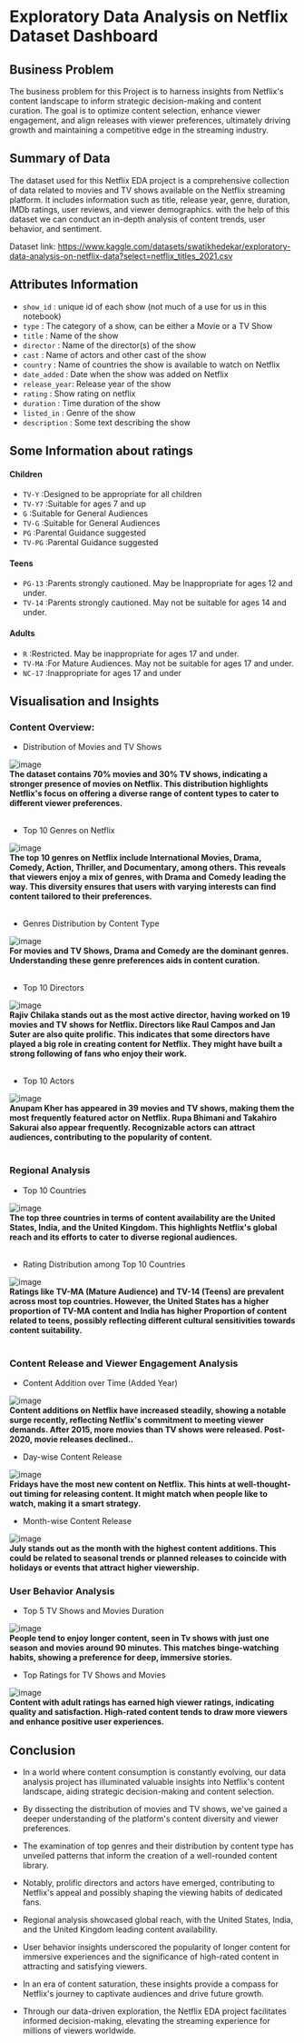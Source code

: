 # Exploratory Data Analysis on Netflix Dataset Dashboard

## Business Problem
The business problem for this Project is to harness insights from Netflix's content landscape to inform strategic decision-making and content curation. The goal is to optimize content selection, enhance viewer engagement, and align releases with viewer preferences, ultimately driving growth and maintaining a competitive edge in the streaming industry.

## Summary of Data
The dataset used for this Netflix EDA project is a comprehensive collection of data related to movies and TV shows available on the Netflix streaming platform. It includes information such as title, release year, genre, duration, IMDb ratings, user reviews, and viewer demographics. with the help of this dataset we can conduct an in-depth analysis of content trends, user behavior, and sentiment.

Dataset link: https://www.kaggle.com/datasets/swatikhedekar/exploratory-data-analysis-on-netflix-data?select=netflix_titles_2021.csv

## Attributes Information

- `show_id`     : unique id of each show (not much of a use for us in this notebook)
- `type`        : The category of a show, can be either a Movie or a TV Show
- `title`       : Name of the show
- `director`    : Name of the director(s) of the show
- `cast`        : Name of actors and other cast of the show
- `country`     : Name of countries the show is available to watch on Netflix
- `date_added`  : Date when the show was added on Netflix
- `release_year`: Release year of the show
- `rating`      : Show rating on netflix
- `duration`    : Time duration of the show
- `listed_in`   : Genre of the show
- `description` : Some text describing the show

## Some Information about ratings
#### Children
- `TV-Y`  :Designed to be appropriate for all children
- `TV-Y7` :Suitable for ages 7 and up
- `G`     :Suitable for General Audiences
- `TV-G`  :Suitable for General Audiences
- `PG`    :Parental Guidance suggested
- `TV-PG` :Parental Guidance suggested

#### Teens
- `PG-13` :Parents strongly cautioned. May be Inappropriate for ages 12 and under.
- `TV-14` :Parents strongly cautioned. May not be suitable for ages 14 and under.

#### Adults
- `R`     :Restricted. May be inappropriate for ages 17 and under.
- `TV-MA` :For Mature Audiences. May not be suitable for ages 17 and under.
- `NC-17` :Inappropriate for ages 17 and under


## Visualisation and Insights
### Content Overview:
- Distribution of Movies and TV Shows <br>

![image](https://github.com/Anshu3721/Netflix-Data-Analysis-In-Depth/blob/main/movies%20and%20tv%20shows.png)<br>
**The dataset contains 70% movies and 30% TV shows, indicating a stronger presence of movies on Netflix. This distribution highlights Netflix's focus on offering a diverse range of content types to cater to different viewer preferences.**<br>
<br>

- Top 10 Genres on Netflix <br>

![image](https://github.com/Anshu3721/Netflix-Data-Analysis-In-Depth/blob/main/top%2010%20genres.png)<br>
**The top 10 genres on Netflix include International Movies, Drama, Comedy, Action, Thriller, and Documentary, among others. This reveals that viewers enjoy a mix of genres, with Drama and Comedy leading the way. This diversity ensures that users with varying interests can find content tailored to their preferences.**<br>
<br>

- Genres Distribution by Content Type <br>

![image](https://github.com/Anshu3721/Netflix-Data-Analysis-In-Depth/blob/main/genres%20distribution%20of%20moves%20and%20tv%20shows.png)<br>
**For movies and TV Shows, Drama and Comedy are the dominant genres. Understanding these genre preferences aids in content curation.**<br>
<br>

- Top 10 Directors <br>

![image](https://github.com/Anshu3721/Netflix-Data-Analysis-In-Depth/blob/main/Top%2010%20directors.png)<br>
**Rajiv Chilaka stands out as the most active director, having worked on 19 movies and TV shows for Netflix. Directors like Raul Campos and Jan Suter are also quite prolific. This indicates that some directors have played a big role in creating content for Netflix. They might have built a strong following of fans who enjoy their work.**<br>
<br>

- Top 10 Actors <br>

![image](https://github.com/Anshu3721/Netflix-Data-Analysis-In-Depth/blob/main/Top%2010%20actors.png)<br>
**Anupam Kher has appeared in 39 movies and TV shows, making them the most frequently featured actor on Netflix. Rupa Bhimani and Takahiro Sakurai also appear frequently. Recognizable actors can attract audiences, contributing to the popularity of content.**<br>
<br>

### Regional Analysis
- Top 10 Countries <br>

![image](https://github.com/Anshu3721/Netflix-Data-Analysis-In-Depth/blob/main/Top%2010%20Countries.png)<br>
**The top three countries in terms of content availability are the United States, India, and the United Kingdom. This highlights Netflix's global reach and its efforts to cater to diverse regional audiences.**<br>
<br>

- Rating Distribution among Top 10 Countries <br>

![image](https://github.com/Anshu3721/Netflix-Data-Analysis-In-Depth/blob/main/rating%20vs%20countries.png)<br>
**Ratings like TV-MA (Mature Audience) and TV-14 (Teens) are prevalent across most top countries. However, the United States has a higher proportion of TV-MA content and India has higher Proportion of content related to teens, possibly reflecting different cultural sensitivities towards content suitability.**<br>
<br>

### Content Release and Viewer Engagement Analysis
- Content Addition over Time (Added Year) <br>

![image](https://github.com/Anshu3721/Netflix-Data-Analysis-In-Depth/blob/main/movies%20and%20tv%20shows%20w.r.t%20added_year.png)<br>
**Content additions on Netflix have increased steadily, showing a notable surge recently, reflecting Netflix's commitment to meeting viewer demands. After 2015, more movies than TV shows were released. Post-2020, movie releases declined..**
<br>

- Day-wise Content Release <br>

![image](https://github.com/Anshu3721/Netflix-Data-Analysis-In-Depth/blob/main/day%20wise%20content.png)<br>
**Fridays have the most new content on Netflix. This hints at well-thought-out timing for releasing content. It might match when people like to watch, making it a smart strategy.**
<br>

- Month-wise Content Release <br>

![image](https://github.com/Anshu3721/Netflix-Data-Analysis-In-Depth/blob/main/month%20wise%20content.png)<br>
**July stands out as the month with the highest content additions. This could be related to seasonal trends or planned releases to coincide with holidays or events that attract higher viewership.**
<br>

###  User Behavior Analysis
- Top 5 TV Shows and Movies Duration <br>

![image](https://github.com/Anshu3721/Netflix-Data-Analysis-In-Depth/blob/main/top%205%20movies%20%26%20tv%20shows%20by%20duration.png)<br>
**People tend to enjoy longer content, seen in Tv shows with just one season and movies around 90 minutes. This matches binge-watching habits, showing a preference for deep, immersive stories.**
<br>

- Top Ratings for TV Shows and Movies <br>

![image](https://github.com/Anshu3721/Netflix-Data-Analysis-In-Depth/blob/main/top%203%20ratings.png)<br>
**Content with adult ratings has earned high viewer ratings, indicating quality and satisfaction. High-rated content tends to draw more viewers and enhance positive user experiences.**
<br>

## Conclusion

- In a world where content consumption is constantly evolving, our data analysis project has illuminated valuable insights into Netflix's content landscape, aiding strategic decision-making and content selection.

- By dissecting the distribution of movies and TV shows, we've gained a deeper understanding of the platform's content diversity and viewer preferences.

- The examination of top genres and their distribution by content type has unveiled patterns that inform the creation of a well-rounded content library.

- Notably, prolific directors and actors have emerged, contributing to Netflix's appeal and possibly shaping the viewing habits of dedicated fans.

- Regional analysis showcased global reach, with the United States, India, and the United Kingdom leading content availability.

- User behavior insights underscored the popularity of longer content for immersive experiences and the significance of high-rated content in attracting and satisfying viewers.

- In an era of content saturation, these insights provide a compass for Netflix's journey to captivate audiences and drive future growth.

- Through our data-driven exploration, the Netflix EDA project facilitates informed decision-making, elevating the streaming experience for millions of viewers worldwide.
